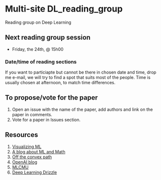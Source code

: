# Multi-site DL_reading_group
Reading group on Deep Learning

## Next reading group session
- Friday, the 24th, @ 15h00

### Date/time of reading sections
If you want to particiapte but cannot be there in chosen date and time, drop me e-mail, 
we will try to find a spot that suits most of the people.
Time is usually chosen at afternoon, to match time differences.

## To propose/vote for the paper
1. Open an issue with the name of the paper,
add authors and link on the paper in comments.
2. Vote for a paper in Issues section.

## Resources
1. [Visualizing ML](http://jalammar.github.io)
2. [A blog about ML and Math](https://rajatvd.github.io)
3. [Off the convex path](http://www.offconvex.org)
4. [OpenAI blog](https://openai.com/blog/)
5. [MLCMU](https://blog.ml.cmu.edu)
6. [Deep Learning Drizzle](https://deep-learning-drizzle.github.io)
